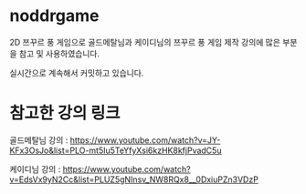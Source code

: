 # noddrgame
2D 쯔꾸르 풍 게임으로 골드메탈님과 케이디님의 쯔꾸르 풍 게임 제작 강의에 많은 부분을 참고 및 사용하였습니다.

실시간으로 계속해서 커밋하고 있습니다.

# 참고한 강의 링크
골드메탈님 강의 : https://www.youtube.com/watch?v=JY-KFx3OsJo&list=PLO-mt5Iu5TeYfyXsi6kzHK8kfjPvadC5u

케이디님 강의 : https://www.youtube.com/watch?v=EdsVx9yN2Cc&list=PLUZ5gNInsv_NW8RQx8__0DxiuPZn3VDzP
